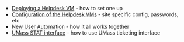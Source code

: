 * [Deploying a Helpdesk VM](Deploying-a-Helpdesk-VM.html) - how to set one up
* [Configuration of the Helpdesk VMs](Configuration-of-the-Helpdesk-VMs.html) - site specific config, passwords, etc
* [New User Automation](New-User-Automation.html) - how it all works together
* [UMass STAT interface](UMass-STAT-interface.html) - how to use UMass ticketing interface